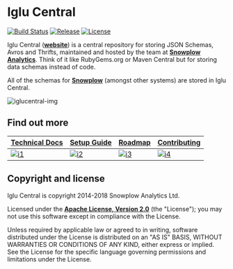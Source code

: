 # Iglu Central

[![Build Status][travis-image]][travis] [![Release][release-image]][releases] [![License][license-image]][license]

Iglu Central (**[website][iglucentral-website]**) is a central repository for storing JSON Schemas, Avros and Thrifts, maintained and hosted by the team at **[Snowplow Analytics][snowplow-website]**. Think of it like RubyGems.org or Maven Central but for storing data schemas instead of code.

All of the schemas for **[Snowplow][snowplow-repo]** (amongst other systems) are stored in Iglu Central.

![iglucentral-img][iglucentral-img]

## Find out more

| **[Technical Docs][techdocs]**     | **[Setup Guide][setup]**     | **[Roadmap][roadmap]**           | **[Contributing][contributing]**           |
|-------------------------------------|-------------------------------|-----------------------------------|---------------------------------------------|
| [![i1][techdocs-image]][techdocs] | [![i2][setup-image]][setup] | [![i3][roadmap-image]][roadmap] | [![i4][contributing-image]][contributing] |

## Copyright and license

Iglu Central is copyright 2014-2018 Snowplow Analytics Ltd.

Licensed under the **[Apache License, Version 2.0][license]** (the "License");
you may not use this software except in compliance with the License.

Unless required by applicable law or agreed to in writing, software
distributed under the License is distributed on an "AS IS" BASIS,
WITHOUT WARRANTIES OR CONDITIONS OF ANY KIND, either express or implied.
See the License for the specific language governing permissions and
limitations under the License.

[travis]: https://travis-ci.org/snowplow/iglu-central
[travis-image]: https://travis-ci.org/snowplow/iglu-central.png?branch=master

[release-image]: http://img.shields.io/badge/release-97-orange.svg?style=flat
[releases]: https://github.com/snowplow/iglu-central/releases

[license-image]: http://img.shields.io/badge/license-Apache--2-blue.svg?style=flat
[license]: http://www.apache.org/licenses/LICENSE-2.0

[iglucentral-website]: http://iglucentral.com
[snowplow-repo]: https://github.com/snowplow/snowplow
[snowplow-wiki]: https://github.com/snowplow/snowplow/wiki
[snowplow-website]: http://snowplowanalytics.com

[iglucentral-img]: https://github.com/snowplow/iglu/wiki/technical-documentation/images/iglu-central.png

[techdocs-image]: https://d3i6fms1cm1j0i.cloudfront.net/github/images/techdocs.png
[setup-image]: https://d3i6fms1cm1j0i.cloudfront.net/github/images/setup.png
[roadmap-image]: https://d3i6fms1cm1j0i.cloudfront.net/github/images/roadmap.png
[contributing-image]: https://d3i6fms1cm1j0i.cloudfront.net/github/images/contributing.png

[techdocs]: https://github.com/snowplow/iglu/wiki/Iglu-Central
[setup]: https://github.com/snowplow/iglu/wiki/Iglu-Central-setup
[roadmap]: https://github.com/snowplow/iglu/wiki/Product-roadmap
[contributing]: https://github.com/snowplow/iglu/wiki/Contributing-to-Iglu-Central
